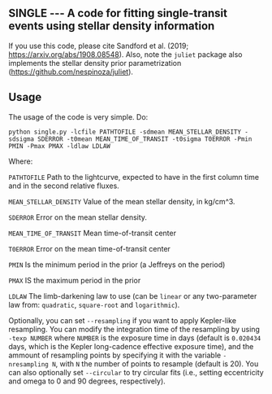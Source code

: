 SINGLE --- A code for fitting single-transit events using stellar density information
---

If you use this code, please cite Sandford et al. (2019; https://arxiv.org/abs/1908.08548). Also, note the ``juliet`` package also implements the 
stellar density prior parametrization (https://github.com/nespinoza/juliet).

Usage
---

The usage of the code is very simple. Do:

   ``python single.py -lcfile PATHTOFILE -sdmean MEAN_STELLAR_DENSITY -sdsigma SDERROR -t0mean MEAN_TIME_OF_TRANSIT -t0sigma T0ERROR -Pmin PMIN -Pmax PMAX -ldlaw LDLAW``

Where: 
 
   ``PATHTOFILE``               Path to the lightcurve, expected to have in the first column time and in the second relative fluxes.

   ``MEAN_STELLAR_DENSITY``     Value of the mean stellar density, in kg/cm^3.

   ``SDERROR``                  Error on the mean stellar density.

   ``MEAN_TIME_OF_TRANSIT``     Mean time-of-transit center

   ``T0ERROR``                  Error on the mean time-of-transit center

   ``PMIN``                     Is the minimum period in the prior (a Jeffreys on the period)

   ``PMAX``                     IS the maximum period in the prior

   ``LDLAW``                    The limb-darkening law to use (can be ``linear`` or any two-parameter law from: ``quadratic``, 
                                ``square-root`` and ``logarithmic``).

Optionally, you can set ``--resampling`` if you want to apply Kepler-like resampling. You can modify the integration time of the resampling by 
using ``-texp NUMBER`` where ``NUMBER`` is the exposure time in days (default is ``0.020434`` days, which is the Kepler long-cadence effective 
exposure time), and the ammount of resampling points by specifying it with the variable ``-nresampling N``, with ``N`` the number of points to 
resample (default is 20). You can also optionally set ``--circular`` to try circular fits (i.e., setting eccentricity and omega to 0 and 90 
degrees, respectively).

